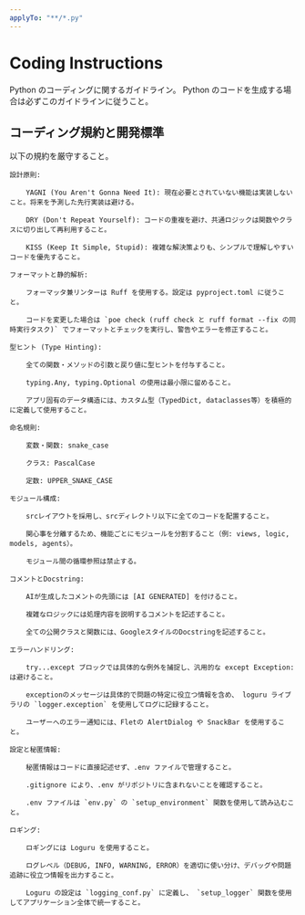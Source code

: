 ```yaml
---
applyTo: "**/*.py"
---
```


# Coding Instructions

Python のコーディングに関するガイドライン。
Python のコードを生成する場合は必ずこのガイドラインに従うこと。

## コーディング規約と開発標準

以下の規約を厳守すること。

    設計原則:

        YAGNI (You Aren't Gonna Need It): 現在必要とされていない機能は実装しないこと。将来を予測した先行実装は避ける。

        DRY (Don't Repeat Yourself): コードの重複を避け、共通ロジックは関数やクラスに切り出して再利用すること。

        KISS (Keep It Simple, Stupid): 複雑な解決策よりも、シンプルで理解しやすいコードを優先すること。

    フォーマットと静的解析:

        フォーマッタ兼リンターは Ruff を使用する。設定は pyproject.toml に従うこと。

        コードを変更した場合は `poe check (ruff check と ruff format --fix の同時実行タスク)` でフォーマットとチェックを実行し、警告やエラーを修正すること。

    型ヒント (Type Hinting):

        全ての関数・メソッドの引数と戻り値に型ヒントを付与すること。

        typing.Any, typing.Optional の使用は最小限に留めること。

        アプリ固有のデータ構造には、カスタム型（TypedDict, dataclasses等）を積極的に定義して使用すること。

    命名規則:

        変数・関数: snake_case

        クラス: PascalCase

        定数: UPPER_SNAKE_CASE

    モジュール構成:

        srcレイアウトを採用し、srcディレクトリ以下に全てのコードを配置すること。

        関心事を分離するため、機能ごとにモジュールを分割すること（例: views, logic, models, agents）。

        モジュール間の循環参照は禁止する。

    コメントとDocstring:

        AIが生成したコメントの先頭には [AI GENERATED] を付けること。

        複雑なロジックには処理内容を説明するコメントを記述すること。

        全ての公開クラスと関数には、GoogleスタイルのDocstringを記述すること。

    エラーハンドリング:

        try...except ブロックでは具体的な例外を捕捉し、汎用的な except Exception: は避けること。

        exceptionのメッセージは具体的で問題の特定に役立つ情報を含め、 loguru ライブラリの `logger.exception` を使用してログに記録すること。

        ユーザーへのエラー通知には、Fletの AlertDialog や SnackBar を使用すること。

    設定と秘匿情報:

        秘匿情報はコードに直接記述せず、.env ファイルで管理すること。

        .gitignore により、.env がリポジトリに含まれないことを確認すること。

        .env ファイルは `env.py` の `setup_environment` 関数を使用して読み込むこと。

    ロギング:

        ロギングには Loguru を使用すること。

        ログレベル（DEBUG, INFO, WARNING, ERROR）を適切に使い分け、デバッグや問題追跡に役立つ情報を出力すること。

        Loguru の設定は `logging_conf.py` に定義し、 `setup_logger` 関数を使用してアプリケーション全体で統一すること。
